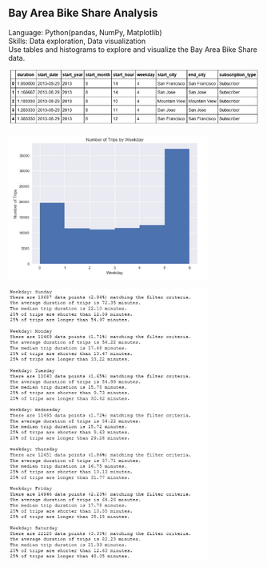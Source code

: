 ## Bay Area Bike Share Analysis 
Language: Python(pandas, NumPy, Matplotlib) </br> 
Skills: Data exploration, Data visualization </br>
Use tables and histograms to explore and visualize the Bay Area Bike Share data. 

<p align="left">
  <img src="table.JPG" width="600"/>
</p>
<p align="left">
  <img src="hist.JPG" width="400"/>
</p>
<p align="left">
  <img src="days.JPG" width="400"/>
</p>
